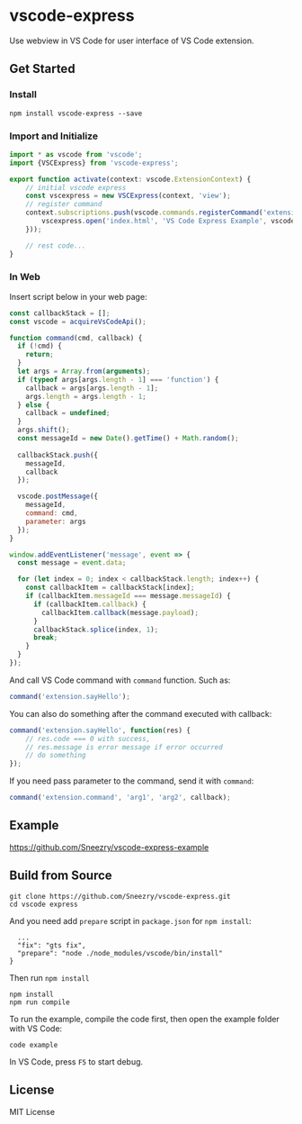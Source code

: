 # vscode-express

Use webview in VS Code for user interface of VS Code extension.

## Get Started

### Install

```
npm install vscode-express --save
```

### Import and Initialize

```typescript
import * as vscode from 'vscode';
import {VSCExpress} from 'vscode-express';

export function activate(context: vscode.ExtensionContext) {
    // initial vscode express
    const vscexpress = new VSCExpress(context, 'view');
    // register command
    context.subscriptions.push(vscode.commands.registerCommand('extension.vscexpress', () => {
        vscexpress.open('index.html', 'VS Code Express Example', vscode.ViewColumn.One);
    }));

    // rest code...
}
```

### In Web

Insert script below in your web page:

```javascript
const callbackStack = [];
const vscode = acquireVsCodeApi();

function command(cmd, callback) {
  if (!cmd) {
    return;
  }
  let args = Array.from(arguments);
  if (typeof args[args.length - 1] === 'function') {
    callback = args[args.length - 1];
    args.length = args.length - 1;
  } else {
    callback = undefined;
  }
  args.shift();
  const messageId = new Date().getTime() + Math.random();
  
  callbackStack.push({
    messageId,
    callback
  });

  vscode.postMessage({
    messageId,
    command: cmd,
    parameter: args
  });
}

window.addEventListener('message', event => {
  const message = event.data;

  for (let index = 0; index < callbackStack.length; index++) {
    const callbackItem = callbackStack[index];
    if (callbackItem.messageId === message.messageId) {
      if (callbackItem.callback) {
        callbackItem.callback(message.payload);
      }
      callbackStack.splice(index, 1);
      break;
    }
  }
});
```

And call VS Code command with `command` function. Such as:

```javascript
command('extension.sayHello');
```

You can also do something after the command executed with callback:

```javascript
command('extension.sayHello', function(res) {
    // res.code === 0 with success,
    // res.message is error message if error occurred
    // do something
});
```

If you need pass parameter to the command, send it with `command`:

```javascript
command('extension.command', 'arg1', 'arg2', callback);
```

## Example

<https://github.com/Sneezry/vscode-express-example>

## Build from Source

```
git clone https://github.com/Sneezry/vscode-express.git
cd vscode express
```

And you need add `prepare` script in `package.json` for `npm install`:

```
  ...
  "fix": "gts fix",
  "prepare": "node ./node_modules/vscode/bin/install"
}
```

Then run `npm install`

```
npm install
npm run compile
```

To run the example, compile the code first, then open the example folder with VS Code:

```
code example
```

In VS Code, press `F5` to start debug.

## License

MIT License
